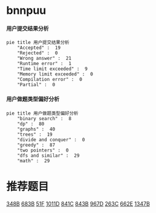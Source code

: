 # bnnpuu

<!-- tabs:start -->



#### **用户提交结果分析**

```mermaid
pie title 用户提交结果分析
    "Accepted" :  19
    "Rejected" :  0
    "Wrong answer" :  21
    "Runtime error" :  1
    "Time limit exceeded" :  9
    "Memory limit exceeded" :  0
    "Compilation error" :  0
    "Partial" :  0
```

#### **用户做题类型偏好分析**

```mermaid
pie title 用户做题类型偏好分析
    "binary search" :  8
    "dp" :  80
    "graphs" :  40
    "trees" :  19
    "divide and conquer" :  0
    "greedy" :  87
    "two pointers" :  0
    "dfs and similar" :  29
    "math" :  29
```



<!-- tabs:end -->
# 推荐题目
[348B](https://codeforces.com/contest/348/problem/B)
[683B](https://codeforces.com/contest/683/problem/B)
[51F](https://codeforces.com/contest/51/problem/F)
[1011D](https://codeforces.com/contest/1011/problem/D)
[841C](https://codeforces.com/contest/841/problem/C)
[843B](https://codeforces.com/contest/843/problem/B)
[967D](https://codeforces.com/contest/967/problem/D)
[263C](https://codeforces.com/contest/263/problem/C)
[662E](https://codeforces.com/contest/662/problem/E)
[1347B](https://codeforces.com/contest/1347/problem/B)
